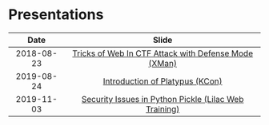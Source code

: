 # Presentations

| Date | Slide |
| :-: | :-: |
| 2018-08-23 | [Tricks of Web In CTF Attack with Defense Mode (XMan)](2018-08-23%20Tricks%20of%20Web%20In%20CTF%20Attack%20with%20Defense%20Mode%20(XMan)/Tricks%20of%20Web%20In%20CTF%20Attack%20with%20Defense%20Mode.pdf) |
| 2019-08-24 | [Introduction of Platypus (KCon)](2019-08-24%20Introduction%20of%20Platypus%20(KCon)/Introduction%20of%20Platypus.pdf) |
| 2019-11-03 | [Security Issues in Python Pickle (Lilac Web Training)](2019-11-03%20Security%20Issues%20in%20Python%20Pickle%20(Lilac%20Web%20Training)) |
